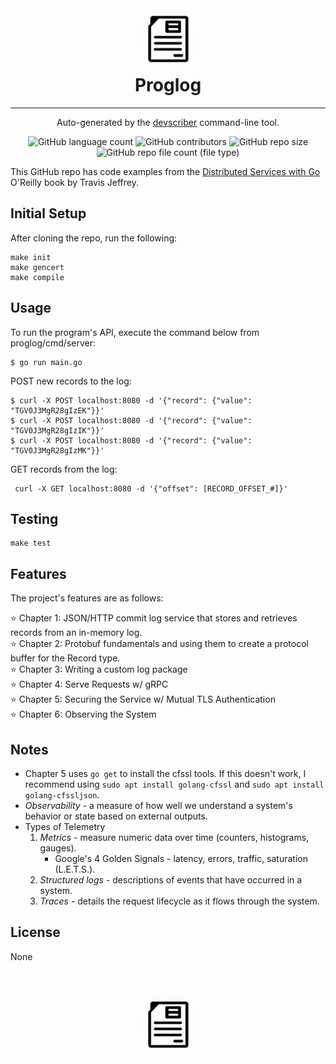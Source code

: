 <h1 align="center" style="border-bottom: none">
    <a href="https://github.com/WhitneyLampkin/devscriber/blob/main/assets/default-img.png?raw=true" target="_blank">
        <img alt="" src="https://github.com/WhitneyLampkin/devscriber/blob/main/assets/default-img.png?raw=true" style="border-radius: 50%; height: 100px;">
    </a>
    <br>
    Proglog
</h1>

<hr />

<p align="center">
    Auto-generated by the <a href="https://github.com/WhitneyLampkin/devscriber" target="_blank">devscriber</a> command-line tool.
</p>

<div align="center">

![GitHub language count](https://img.shields.io/github/languages/count/WhitneyLampkin/proglog?label=Languages)
![GitHub contributors](https://img.shields.io/github/contributors/WhitneyLampkin/proglog?label=Contributors&color=yellow)
![GitHub repo size](https://img.shields.io/github/repo-size/WhitneyLampkin/proglog?label=Repo%20Size&color=teal)
![GitHub repo file count (file type)](https://img.shields.io/github/directory-file-count/WhitneyLampkin/proglog?label=Files&color=purple)

</div>

This GitHub repo has code examples from the [Distributed Services with Go]() O'Reilly book by Travis Jeffrey.

## Initial Setup

After cloning the repo, run the following:

```shell
make init
make gencert
make compile
```

## Usage

To run the program's API, execute the command below from proglog/cmd/server:

```shell
$ go run main.go
```

POST new records to the log:

```shell
$ curl -X POST localhost:8080 -d '{"record": {"value": "TGV0J3MgR28gIzEK"}}'
​$ curl -X POST localhost:8080 -d '{"record": {"value": "TGV0J3MgR28gIzIK"}}'
$ curl -X POST localhost:8080 -d '{"record": {"value": "TGV0J3MgR28gIzMK"}}'
```

GET records from the log:

```shell
 curl -X GET localhost:8080 -d '{"offset": [RECORD_OFFSET_#]}'
```

## Testing

```shell
make test
```

## Features

The project's features are as follows:

⭐ Chapter 1: JSON/HTTP commit log service that stores and retrieves records from an in-memory log.
<br />
⭐ Chapter 2: Protobuf fundamentals and using them to create a protocol buffer for the Record type.
<br />
⭐ Chapter 3: Writing a custom log package
<br />
⭐ Chapter 4: Serve Requests w/ gRPC
<br />
⭐ Chapter 5: Securing the Service w/ Mutual TLS Authentication
<br />
⭐ Chapter 6: Observing the System

## Notes

- Chapter 5 uses `go get` to install the cfssl tools. If this doesn't work, I recommend using `sudo apt install golang-cfssl` and `sudo apt install golang-cfssljson`.
- *Observability* - a measure of how well we understand a system's behavior or state based on external outputs.
- Types of Telemetry
    1. *Metrics* - measure numeric data over time (counters, histograms, gauges).
        - Google's 4 Golden Signals - latency, errors, traffic, saturation (L.E.T.S.).
    1. *Structured logs* - descriptions of events that have occurred in a system.
    1. *Traces* - details the request lifecycle as it flows through the system.


## License

None

<h1 align="center" style="border-bottom: none; margin-top: 50px;">
    <a href="https://github.com/WhitneyLampkin/devscriber/blob/main/assets/default-img.png?raw=true" target="_blank">
        <img alt="" src="https://github.com/WhitneyLampkin/devscriber/blob/main/assets/default-img.png?raw=true" style="border-radius: 50%; height: 100px;">
    </a>
</h1>
